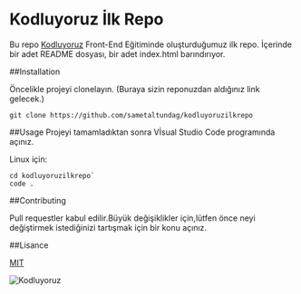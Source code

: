 # Kodluyoruz İlk Repo

Bu repo [Kodluyoruz](https://kodluoruz.org) Front-End Eğitiminde oluşturduğumuz ilk repo. İçerinde bir adet README dosyası, bir adet index.html barındırıyor.

##Installation

Öncelikle projeyi clonelayın. (Buraya sizin reponuzdan aldığınız link gelecek.)
```
git clone https://github.com/sametaltundag/kodluyoruzilkrepo
```
##Usage
Projeyi tamamladıktan sonra Vİsual Studio Code programında açınız.

Linux için:
```
cd kodluyoruzilkrepo`
code .
```

##Contributing

Pull requestler kabul edilir.Büyük değişiklikler için,lütfen önce neyi değiştirmek istediğinizi tartışmak için bir konu açınız.

##Lisance

[MIT](https://opensource.org/license/mit/)

![Kodluyoruz](https://kodluyoruz.org/wp-content/uploads/2022/05/kodluyoruz_yatay_slogan-300x35.png)